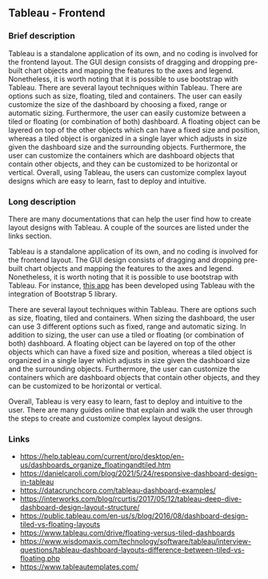 
## Tableau - Frontend
### Brief description

Tableau is a standalone application of its own, and no coding is involved for the frontend layout. The GUI design consists of dragging and dropping pre-built chart objects and mapping the features to the axes and legend. Nonetheless, it is worth noting that it is possible to use bootstrap with Tableau. There are several layout techniques within Tableau. There are options such as size, floating, tiled and containers. The user can easily customize the size of the dashboard by choosing a fixed, range or automatic sizing. Furthermore, the user can easily customize between a tiled or floating (or combination of both) dashboard. A floating object can be layered on top of the other objects which can have a fixed size and position, whereas a tiled object is organized in a single layer which adjusts in size given the dashboard size and the surrounding objects. Furthermore, the user can customize the containers which are dashboard objects that contain other objects, and they can be customized to be horizontal or vertical. Overall, using Tableau, the users can customize complex layout designs which are easy to learn, fast to deploy and intuitive.


### Long description
There are many documentations that can help the user find how to create layout designs with Tableau. A couple of the sources are listed under the links section.

Tableau is a standalone application of its own, and no coding is involved for the frontend layout. The GUI design consists of dragging and dropping pre-built chart objects and mapping the features to the axes and legend. Nonetheless, it is worth noting that it is possible to use bootstrap with Tableau. For instance, [this app](https://github.com/edocbuhtig/svelte-tableau-bootstrap) has been developed using Tableau with the integration of Bootstrap 5 library.

There are several layout techniques within Tableau. There are options such as size, floating, tiled and containers. When sizing the dashboard, the user can use 3 different options such as fixed, range and automatic sizing. In addition to sizing, the user can use a tiled or floating (or combination of both) dashboard. A floating object can be layered on top of the other objects which can have a fixed size and position, whereas a tiled object is organized in a single layer which adjusts in size given the dashboard size and the surrounding objects. Furthermore, the user can customize the containers which are dashboard objects that contain other objects, and they can be customized to be horizontal or vertical.

Overall, Tableau is very easy to learn, fast to deploy and intuitive to the user. There are many guides online that explain and walk the user through the steps to create and customize complex layout designs. 


### Links
- https://help.tableau.com/current/pro/desktop/en-us/dashboards_organize_floatingandtiled.htm
- https://danielcaroli.com/blog/2021/5/24/responsive-dashboard-design-in-tableau
- https://datacrunchcorp.com/tableau-dashboard-examples/
- https://interworks.com/blog/rcurtis/2017/05/12/tableau-deep-dive-dashboard-design-layout-structure/
- https://public.tableau.com/en-us/s/blog/2016/08/dashboard-design-tiled-vs-floating-layouts
- https://www.tableau.com/drive/floating-versus-tiled-dashboards
- https://www.wisdomaxis.com/technology/software/tableau/interview-questions/tableau-dashboard-layouts-difference-between-tiled-vs-floating.php
- https://www.tableautemplates.com/
